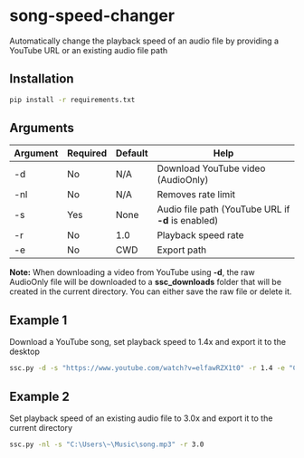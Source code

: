 # song-speed-changer
Automatically change the playback speed of an audio file by providing a YouTube URL or an existing audio file path

## Installation
```bash
pip install -r requirements.txt
```

## Arguments
Argument | Required | Default | Help
--- | --- | --- | ---
-d | No | N/A | Download YouTube video (AudioOnly)
-nl | No | N/A | Removes rate limit
-s | Yes | None | Audio file path (YouTube URL if **-d** is enabled)
-r | No | 1.0 | Playback speed rate
-e | No | CWD | Export path

**Note:** When downloading a video from YouTube using **-d**, the raw AudioOnly file will be downloaded to a **ssc_downloads** folder that will be created in the current directory. You can either save the raw file or delete it.

## Example 1
Download a YouTube song, set playback speed to 1.4x and export it to the desktop
```bash
ssc.py -d -s "https://www.youtube.com/watch?v=elfawRZX1t0" -r 1.4 -e "C:\Users\~\Desktop"
```

## Example 2
Set playback speed of an existing audio file to 3.0x and export it to the current directory
```bash
ssc.py -nl -s "C:\Users\~\Music\song.mp3" -r 3.0
```